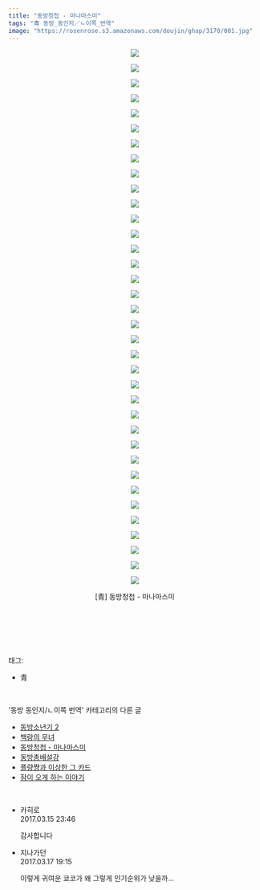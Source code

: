 ```yaml
---
title: "동방청첩 - 마나마스미"
tags: "青 동방_동인지／ㄴ이쪽_번역"
image: "https://rosenrose.s3.amazonaws.com/doujin/ghap/3170/001.jpg"
---
```

<div class="article">
<p style="text-align: center; clear: none; float: none;"><img src="{{ site.imgserver1 }}/ghap/3170/001.jpg"/></p>
<p style="text-align: center; clear: none; float: none;"><img src="{{ site.imgserver1 }}/ghap/3170/002.jpg"/></p>
<p style="text-align: center; clear: none; float: none;"><img src="{{ site.imgserver1 }}/ghap/3170/003.jpg"/></p>
<p style="text-align: center; clear: none; float: none;"><img src="{{ site.imgserver1 }}/ghap/3170/004.jpg"/></p>
<p style="text-align: center; clear: none; float: none;"><img src="{{ site.imgserver1 }}/ghap/3170/005.jpg"/></p>
<p style="text-align: center; clear: none; float: none;"><img src="{{ site.imgserver1 }}/ghap/3170/006.jpg"/></p>
<p style="text-align: center; clear: none; float: none;"><img src="{{ site.imgserver1 }}/ghap/3170/007.jpg"/></p>
<p style="text-align: center; clear: none; float: none;"><img src="{{ site.imgserver1 }}/ghap/3170/008.jpg"/></p>
<p style="text-align: center; clear: none; float: none;"><img src="{{ site.imgserver1 }}/ghap/3170/009.jpg"/></p>
<p style="text-align: center; clear: none; float: none;"><img src="{{ site.imgserver1 }}/ghap/3170/010.jpg"/></p>
<p style="text-align: center; clear: none; float: none;"><img src="{{ site.imgserver1 }}/ghap/3170/011.jpg"/></p>
<p style="text-align: center; clear: none; float: none;"><img src="{{ site.imgserver1 }}/ghap/3170/012.jpg"/></p>
<p style="text-align: center; clear: none; float: none;"><img src="{{ site.imgserver1 }}/ghap/3170/013.jpg"/></p>
<p style="text-align: center; clear: none; float: none;"><img src="{{ site.imgserver1 }}/ghap/3170/014.jpg"/></p>
<p style="text-align: center; clear: none; float: none;"><img src="{{ site.imgserver1 }}/ghap/3170/015.jpg"/></p>
<p style="text-align: center; clear: none; float: none;"><img src="{{ site.imgserver1 }}/ghap/3170/016.jpg"/></p>
<p style="text-align: center; clear: none; float: none;"><img src="{{ site.imgserver1 }}/ghap/3170/017.jpg"/></p>
<p style="text-align: center; clear: none; float: none;"><img src="{{ site.imgserver1 }}/ghap/3170/018.jpg"/></p>
<p style="text-align: center; clear: none; float: none;"><img src="{{ site.imgserver1 }}/ghap/3170/019.jpg"/></p>
<p style="text-align: center; clear: none; float: none;"><img src="{{ site.imgserver1 }}/ghap/3170/020.jpg"/></p>
<p style="text-align: center; clear: none; float: none;"><img src="{{ site.imgserver1 }}/ghap/3170/021.jpg"/></p>
<p style="text-align: center; clear: none; float: none;"><img src="{{ site.imgserver1 }}/ghap/3170/022.jpg"/></p>
<p style="text-align: center; clear: none; float: none;"><img src="{{ site.imgserver1 }}/ghap/3170/023.jpg"/></p>
<p style="text-align: center; clear: none; float: none;"><img src="{{ site.imgserver1 }}/ghap/3170/024.jpg"/></p>
<p style="text-align: center; clear: none; float: none;"><img src="{{ site.imgserver1 }}/ghap/3170/025.jpg"/></p>
<p style="text-align: center; clear: none; float: none;"><img src="{{ site.imgserver1 }}/ghap/3170/026.jpg"/></p>
<p style="text-align: center; clear: none; float: none;"><img src="{{ site.imgserver1 }}/ghap/3170/027.jpg"/></p>
<p style="text-align: center; clear: none; float: none;"><img src="{{ site.imgserver1 }}/ghap/3170/028.jpg"/></p>
<p style="text-align: center; clear: none; float: none;"><img src="{{ site.imgserver1 }}/ghap/3170/029.jpg"/></p>
<p style="text-align: center; clear: none; float: none;"><img src="{{ site.imgserver1 }}/ghap/3170/030.jpg"/></p>
<p style="text-align: center; clear: none; float: none;"><img src="{{ site.imgserver1 }}/ghap/3170/031.jpg"/></p>
<p style="text-align: center; clear: none; float: none;"><img src="{{ site.imgserver1 }}/ghap/3170/032.jpg"/></p>
<p style="text-align: center; clear: none; float: none;"><img src="{{ site.imgserver1 }}/ghap/3170/033.jpg"/></p>
<p style="text-align: center; clear: none; float: none;"><img src="{{ site.imgserver1 }}/ghap/3170/034.jpg"/></p>
<p style="text-align: center; clear: none; float: none;"><img src="{{ site.imgserver1 }}/ghap/3170/035.jpg"/></p>
<p style="text-align: center; clear: none; float: none;"><img src="{{ site.imgserver1 }}/ghap/3170/036.jpg"/></p>
<p style="text-align: center; clear: none; float: none;">[青] 동방청첩 - 마나마스미</p>
<p style="text-align: center; clear: none; float: none;"><br/></p>
<p><br/></p>
</div><br/>
<div class="tagTrail">
<p>태그: </p>
<ul>
<li>青</li>
</ul>
</div><br/>
<div class="another">
<p>'동방 동인지/ㄴ이쪽 번역' 카테고리의 다른 글</p>
<ul>
<li><a href="/ghap_3175">동방소년기 2</a></li>
<li><a href="/ghap_3174">백랑의 무녀</a></li>
<li><a href="/ghap_3170">동방청첩 - 마나마스미</a></li>
<li><a href="/ghap_3161">동방총배설강</a></li>
<li><a href="/ghap_3160">플량쨩과 이상한 그 카드</a></li>
<li><a href="/ghap_3159">잠이 오게 하는 이야기</a></li>
</ul>
</div><br/>
<div class="cb_module cb_fluid">
<div class="cb_wrt cb_profile">
<div class="comment">
<ul>
<li class="cb_thumb_off" id="comment14940511">
<div class="cb_comment_area">
<div class="cb_info_area">
<div class="cb_section">
<span class="cb_nick_name">카히로</span>
</div>
<div class="cb_section">
<span class="cb_date">2017.03.15 23:46 </span>
</div>
</div>
<div class="cb_dsc_comment">
<p class="cb_dsc">
											감사합니다<br/>
</p>
</div>
</div></li>
<li class="cb_thumb_off" id="comment14941945">
<div class="cb_comment_area">
<div class="cb_info_area">
<div class="cb_section">
<span class="cb_nick_name">지나가던</span>
</div>
<div class="cb_section">
<span class="cb_date">2017.03.17 19:15 </span>
</div>
</div>
<div class="cb_dsc_comment">
<p class="cb_dsc">
											이렇게 귀여운 쿄코가 왜 그렇게 인기순위가 낮을까...
										</p>
</div>
</div></li>
</ul>
</div>
</div><!-- commentList close -->
</div><br/>

